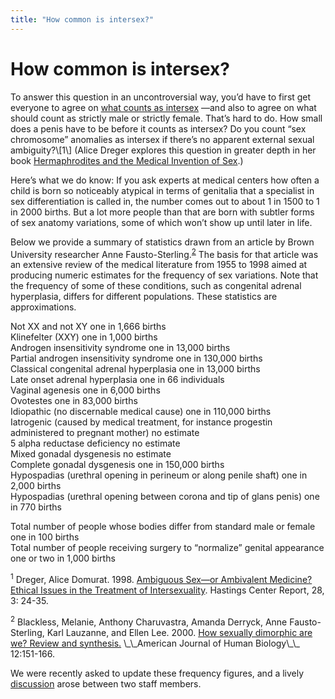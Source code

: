 ```yaml
---
title: "How common is intersex?"
---
```


# How common is intersex?

<p>To answer this question in an uncontroversial way, you&#8217;d have to first get everyone to agree on <a href="/faq/what%5C_is%5C_intersex">what counts as intersex</a> &#8212;and also to agree on what should count as strictly male or strictly female. That&#8217;s hard to do. How small does a penis have to be before it counts as intersex? Do you count &#8220;sex chromosome&#8221; anomalies as intersex if there&#8217;s no apparent external sexual ambiguity?\[1\] (Alice Dreger explores this question in greater depth in her book <a href="/books/medicalinvention">Hermaphrodites and the Medical Invention of Sex</a>.)  </p>

<p>Here&#8217;s what we do know: If you ask experts at medical centers how often a child is born so noticeably atypical in terms of genitalia that a specialist in sex differentiation is called in, the number comes out to about 1 in 1500 to 1 in 2000 births. But a lot more people than that are born with subtler forms of sex anatomy variations, some of which won&#8217;t show up until later in life.  </p>

<p>Below we provide a summary of statistics drawn from an article by Brown University researcher Anne Fausto-Sterling.<sup class="footnote" id="fnrev16437313725d88c347aa35d-1"><a href="#fn16437313725d88c347aa35d-1">2</a></sup> The basis for that article was an extensive review of the medical literature from 1955 to 1998 aimed at producing numeric estimates for the frequency of sex variations. Note that the frequency of some of these conditions, such as congenital adrenal hyperplasia, differs for different populations. These statistics are approximations.  </p>

<p>Not XX and not XY one in 1,666 births  <br />
Klinefelter (<span class="caps">XXY</span>) one in 1,000 births  <br />
Androgen insensitivity syndrome one in 13,000 births  <br />
Partial androgen insensitivity syndrome one in 130,000 births  <br />
Classical congenital adrenal hyperplasia one in 13,000 births  <br />
Late onset adrenal hyperplasia one in 66 individuals  <br />
Vaginal agenesis one in 6,000 births  <br />
Ovotestes one in 83,000 births  <br />
Idiopathic (no discernable medical cause) one in 110,000 births  <br />
Iatrogenic (caused by medical treatment, for instance progestin administered to pregnant mother) no estimate  <br />
5 alpha reductase deficiency no estimate  <br />
Mixed gonadal dysgenesis no estimate  <br />
Complete gonadal dysgenesis one in 150,000 births  <br />
Hypospadias (urethral opening in perineum or along penile shaft) one in 2,000 births  <br />
Hypospadias (urethral opening between corona and tip of glans penis) one in 770 births  </p>

<p>Total number of people whose bodies differ from standard male or female one in 100 births  <br />
Total number of people receiving surgery to &#8220;normalize&#8221; genital appearance one or two in 1,000 births  </p>

<p class="footnote" id="fn16437313725d88c347aa35d-2"><sup>1</sup> Dreger, Alice Domurat. 1998. <a href="/articles/ambivalent_medicine">Ambiguous Sex&#8212;or Ambivalent Medicine? Ethical Issues in the Treatment of Intersexuality</a>. Hastings Center Report, 28, 3: 24-35.  </p>

<p class="footnote" id="fn16437313725d88c347aa35d-1"><sup>2</sup> Blackless, Melanie, Anthony Charuvastra, Amanda Derryck, Anne Fausto-Sterling, Karl Lauzanne, and Ellen Lee. 2000. <a href="http://bms.brown.edu/faculty/f/afs/dimorphic.pdf">How sexually dimorphic are we? Review and synthesis.</a> \_\_American Journal of Human Biology\_\_ 12:151-166.  </p>

<p>We were recently asked to update these frequency figures, and a lively <a href="http://www.isna.org/node/972">discussion</a> arose between two staff members.</p>